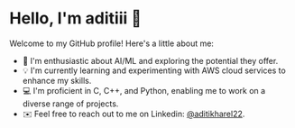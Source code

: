# Hello, I'm aditiii 👋

Welcome to my GitHub profile! Here's a little about me:

- 🌱 I'm enthusiastic about AI/ML and exploring the potential they offer.
- 💡 I'm currently learning and experimenting with AWS cloud services to enhance my skills.
- 💻 I'm proficient in C, C++, and Python, enabling me to work on a diverse range of projects.
- ✉️ Feel free to reach out to me on Linkedin: [@aditikharel22](https://www.linkedin.com/in/aditikharel22/).
